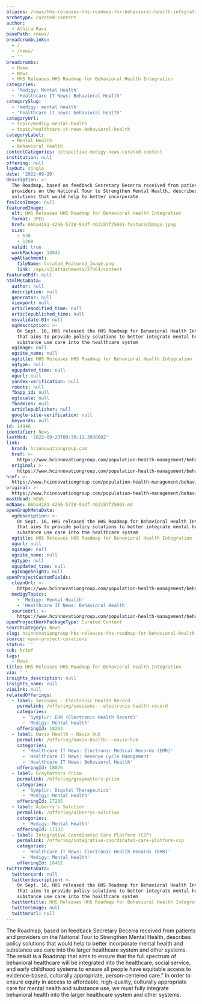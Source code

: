 ```yaml
---
aliases: /news/hhs-releases-hhs-roadmap-for-behavioral-health-integration
archetype: curated-content
author:
  - Athira Ravi
basePath: /news/
breadcrumbLinks:
  - /
  - /news/
  - ''
breadcrumbs:
  - Home
  - News
  - HHS Releases HHS Roadmap for Behavioral Health Integration
categories:
  - 'Medigy: Mental Health'
  - 'Healthcare IT News: Behavioral Health'
categorySlug:
  - 'medigy: mental health'
  - 'healthcare it news: behavioral health'
categoryUrl:
  - topic/medigy-mental-health
  - topic/healthcare-it-news-behavioral-health
categoryLabel:
  - Mental Health
  - Behavioral Health
contentCategories: netspective-medigy-news-curated-content
institution: null
offering: null
layOut: single
date: '2022-09-20'
description: >-
  The Roadmap, based on feedback Secretary Becerra received from patients and
  providers on the National Tour to Strengthen Mental Health, describes policy
  solutions that would help to better incorporate
favIconImage: null
featuredImage:
  alt: HHS Releases HHS Roadmap for Behavioral Health Integration
  format: JPEG
  href: 06ba4181-4256-5738-9adf-463187f25601-featuredImage.jpeg
  size:
    - 630
    - 1200
  valid: true
  workPackage: 14946
  wpAttachment:
    fileName: Curated_Featured_Image.png
    link: /api/v3/attachments/27464/content
featuredPdf: null
htmlMetaData:
  author: null
  description: null
  generator: null
  viewport: null
  articlemodified_time: null
  articlepublished_time: null
  msvalidate.01: null
  ogdescription: >-
    On Sept. 16, HHS released the HHS Roadmap for Behavioral Health Integration
    that aims to provide policy solutions to better integrate mental health and
    substance use care into the healthcare system
  ogimage: null
  ogsite_name: null
  ogtitle: HHS Releases HHS Roadmap for Behavioral Health Integration
  ogtype: null
  ogupdated_time: null
  ogurl: null
  yandex-verification: null
  robots: null
  fbapp_id: null
  oglocale: null
  fbadmins: null
  articlepublisher: null
  google-site-verification: null
  keywords: null
id: 14946
identifier: News
lastMod: '2022-09-20T09:39:11.393860Z'
link:
  brand: hcinnovationgroup.com
  href: >-
    https://www.hcinnovationgroup.com/population-health-management/behavioral-health/news/21281241/hhs-releases-hhs-roadmap-for-behavioral-health-integration
  original: >-
    https://www.hcinnovationgroup.com/population-health-management/behavioral-health/news/21281241/hhs-releases-hhs-roadmap-for-behavioral-health-integration
href: >-
  https://www.hcinnovationgroup.com/population-health-management/behavioral-health/news/21281241/hhs-releases-hhs-roadmap-for-behavioral-health-integration
original: >-
  https://www.hcinnovationgroup.com/population-health-management/behavioral-health/news/21281241/hhs-releases-hhs-roadmap-for-behavioral-health-integration
mastHead: NEWS
mdName: 06ba4181-4256-5738-9adf-463187f25601.md
openGraphMetaData:
  ogdescription: >-
    On Sept. 16, HHS released the HHS Roadmap for Behavioral Health Integration
    that aims to provide policy solutions to better integrate mental health and
    substance use care into the healthcare system
  ogtitle: HHS Releases HHS Roadmap for Behavioral Health Integration
  ogurl: null
  ogimage: null
  ogsite_name: null
  ogtype: null
  ogupdated_time: null
  ogimageheight: null
openProjectCustomFields:
  cleanUrl: >-
    https://www.hcinnovationgroup.com/population-health-management/behavioral-health/news/21281241/hhs-releases-hhs-roadmap-for-behavioral-health-integration
  medigyTopics:
    - 'Medigy: Mental Health'
    - 'Healthcare IT News: Behavioral Health'
  sourceUrl: >-
    https://www.hcinnovationgroup.com/population-health-management/behavioral-health/news/21281241/hhs-releases-hhs-roadmap-for-behavioral-health-integration
openProjectWorkPackageType: Curated Content
searchCategory: News
slug: hcinnovationgroup-hhs-releases-hhs-roadmap-for-behavioral-health-integration
source: open-project-curations
status: ''
sub: brief
tags:
  - News
title: HHS Releases HHS Roadmap for Behavioral Health Integration
via: ' '
insights_description: null
insights_name: null
viaLink: null
relatedOfferings:
  - label: Sessions - Electronic Health Record
    permalink: /offering/sessions---electronic-health-record
    categories:
      - 'Symplur: EHR (Electronic Health Record)'
      - 'Medigy: Mental Health'
    offeringId: 18203
  - label: Navix Health - Navix Hub
    permalink: /offering/navix-health---navix-hub
    categories:
      - 'Healthcare IT News: Electronic Medical Records (EMR)'
      - 'Healthcare IT News: Revenue Cycle Management'
      - 'Healthcare IT News: Behavioral Health'
    offeringId: 18076
  - label: GrayMatters Prism
    permalink: /offering/graymatters-prism
    categories:
      - 'Symplur: Digital Therapeutics'
      - 'Medigy: Mental Health'
    offeringId: 17295
  - label: Aiberry's Solution
    permalink: /offering/aiberrys-solution
    categories:
      - 'Medigy: Mental Health'
    offeringId: 17133
  - label: Integrative Coordinated Care Platform (CCP)
    permalink: /offering/integrative-coordinated-care-platform-ccp
    categories:
      - 'Healthcare IT News: Electronic Health Records (EHR)'
      - 'Medigy: Mental Health'
    offeringId: 16462
twitterMetaData:
  twittercard: null
  twitterdescription: >-
    On Sept. 16, HHS released the HHS Roadmap for Behavioral Health Integration
    that aims to provide policy solutions to better integrate mental health and
    substance use care into the healthcare system
  twittertitle: HHS Releases HHS Roadmap for Behavioral Health Integration
  twitterimage: null
  twitterurl: null
---
```

<p>The Roadmap, based on feedback Secretary Becerra received from patients and providers on the National Tour to Strengthen Mental Health, describes policy solutions that would help to better incorporate mental health and substance use care into the larger healthcare system and other systems. The result is a Roadmap that aims to ensure that the full spectrum of behavioral healthcare will be integrated into the healthcare, social service, and early childhood systems to ensure all people have equitable access to evidence-based, culturally appropriate, person-centered care.”
In order to ensure equity in access to affordable, high-quality, culturally appropriate care for mental health and substance use, we must fully integrate behavioral health into the larger healthcare system and other systems.</p>